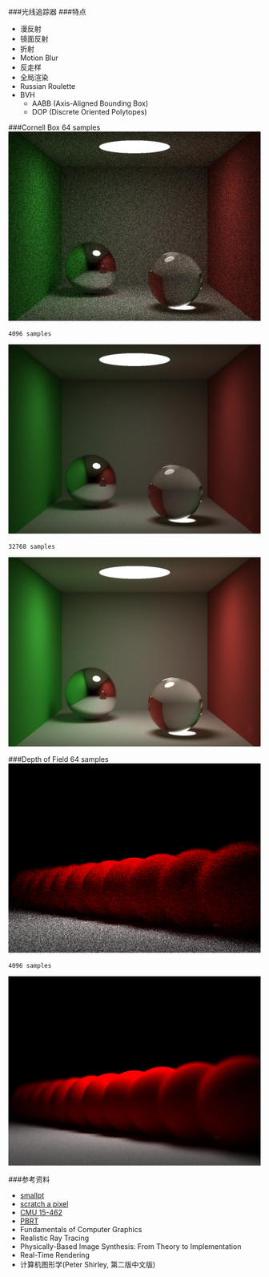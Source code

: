 ###光线追踪器
###特点
* 漫反射
* 镜面反射
* 折射
* Motion Blur
* 反走样
* 全局渲染
* Russian Roulette
* BVH
	-	AABB (Axis-Aligned Bounding Box)
	-	DOP	(Discrete Oriented Polytopes)

###Cornell Box
	64 samples
![](./image/cornell_box_64.png)

	4096 samples
![](./image/cornell_box_4096.png)

	32768 samples
![](./image/cornell_box_32768.png)


###Depth of Field
	64 samples
![](./image/depth_of_field_64.png)

	4096 samples
![](./image/depth_of_field_4096.png)


###参考资料
+ [smallpt](http://kevinbeason.com/smallpt/)
+ [scratch a pixel](http://www.scratchapixel.com/index.php)
+ [CMU 15-462](http://www.cs.cmu.edu/afs/cs/academic/class/15462-s15/www/)
+ [PBRT](https://github.com/mmp/pbrt-v3)
+ Fundamentals of Computer Graphics
+ Realistic Ray Tracing
+ Physically-Based Image Synthesis: From Theory to Implementation
+ Real-Time Rendering
+ 计算机图形学(Peter Shirley, 第二版中文版)
